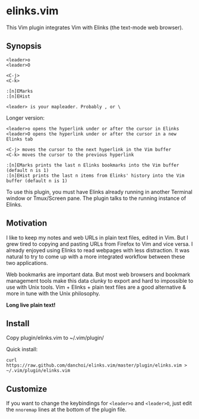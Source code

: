 # elinks.vim

This Vim plugin integrates Vim with Elinks (the text-mode web browser).

## Synopsis

    <leader>o
    <leader>O

    <C-j>
    <C-k>

    :[n]EMarks
    :[n]EHist

    <leader> is your mapleader. Probably , or \

Longer version:

    <leader>o opens the hyperlink under or after the cursor in Elinks
    <leader>O opens the hyperlink under or after the cursor in a new Elinks tab

    <C-j> moves the cursor to the next hyperlink in the Vim buffer
    <C-k> moves the cursor to the previous hyperlink

    :[n]EMarks prints the last n Elinks bookmarks into the Vim buffer (default n is 1)
    :[n]EHist prints the last n items from Elinks' history into the Vim buffer (default n is 1)

To use this plugin, you must have Elinks already running in another Terminal
window or Tmux/Screen pane.  The plugin talks to the running instance of
Elinks.


## Motivation

I like to keep my notes and web URLs in plain text files, edited in Vim.  But I
grew tired to copying and pasting URLs from Firefox to Vim and vice versa.  I
already enjoyed using Elinks to read webpages with less distraction.  It was
natural to try to come up with a more integrated workflow between these two
applications. 

Web bookmarks are important data. But most web browsers and bookmark management
tools make this data clunky to export and hard to impossible to use with Unix
tools. Vim + Elinks + plain text files are a good alternative & more in tune
with the Unix philosophy.

**Long live plain text!**

## Install

Copy plugin/elinks.vim to ~/.vim/plugin/

Quick install:

    curl https://raw.github.com/danchoi/elinks.vim/master/plugin/elinks.vim > ~/.vim/plugin/elinks.vim

## Customize

If you want to change the keybindings for `<leader>o` and `<leader>O`, just edit the `nnoremap`
lines at the bottom of the plugin file.

